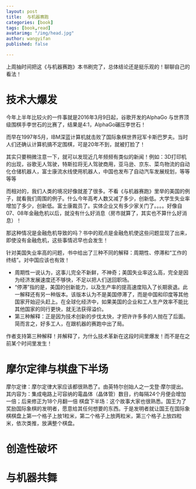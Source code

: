 ```yaml
---
layout: post
title:  与机器赛跑
categories: [book]
tags: [book,read]
avatarimg: "/img/head.jpg"
author: wangyifan
published: false

---
```


上周抽时间把这《与机器赛跑》本书刷完了，总体结论还是挺乐观的！聊聊自己的看法！

# 技术大爆发

今年上半年比较火的一件事就是2016年3月9日起，谷歌开发的AlphaGo 与世界顶级围棋手李世石的比赛了，结果是4:1，AlphaGo碾压李世石！

而早在1997年5月，IBM深蓝计算机就击败了国际象棋世界冠军卡斯巴罗夫。当时人们还确认计算机搞不定围棋，可是20年不到，就被打脸了！

其实只要稍微注意一下，就可以发现近几年频频有类似的新闻！例如：3D打印机的出现，谷歌无人驾驶，特斯拉将无人驾驶商用，亚马逊、京东、菜鸟物流的自动化仓储机器人，富士康流水线使用机器人，中国也发布了自动汽车发展规划，等等等等

而相对的，我们人类的境况好像就差了很多。不看《与机器赛跑》里举的美国的例子，就看我们周围的例子。什么今年高考人数又减了多少，创新低。大学生失业率增加了多少，创新低。富士康裁员了。实体企业又有多少家关门了。。。。好像自07、08年金融危机以后，就没有什么好消息（房市就算了，其实也不算什么好消息）！

<!-- more -->

那这种情况是金融危机导致的吗？书中的观点是金融危机使这些问题显现了出来，即使没有金融危机，这些事情迟早也会发生！

针对美国失业率高的问题，书中给出了三种不同的解释：周期性、停滞和“工作的终结”。对中国应该也有效！

- 周期性一说认为，这事儿完全不新鲜，不神奇；美国失业率这么高，完全是因为经济发展速度还不够快，不足以把人们送回职场。
- “停滞”指的是，美国的创新能力，以及生产率的提高速度陷入了长期衰退。此一解释还有另一种版本。该版本认为不是美国停滞了，而是中国和印度等其他国家开始迎头赶上。在全球化经济中，如果美国的企业和工人生产效率不能比其他国家的同行更快，就无法获得溢价。
- 第三种解释：正是因为技术创新的步伐太快，才把许许多多的人抛在了后面。简而言之，好多工人，在跟机器的赛跑中出了局。

作者支持第三种解释！并解释了，为什么技术革新在这段时间里爆发！而不是在之前某个时间里发生！

# 摩尔定律与棋盘下半场

摩尔定律：摩尔定律大家应该都很熟悉了。由英特尔创始人之一戈登·摩尔提出。 其内容为：集成电路上可容纳的電晶体（晶体管）数目，约每隔24个月便会增加一倍；后来修正为18个月翻一倍
棋盘下半场：这个故事大家也很熟悉。国王为了奖励国际象棋的发明者，愿意给其任何想要的东西。于是发明者就让国王在国际象棋棋盘上第一个格子上放1粒米，第二个格子上放两粒米，第三个格子上放四粒米，依次类推，放满整个棋盘。

# 创造性破坏

# 与机器共舞
